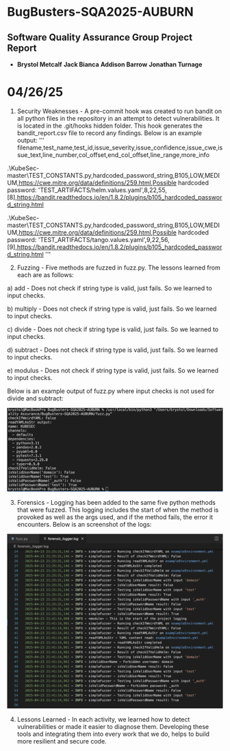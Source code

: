 # BugBusters-SQA2025-AUBURN
## Software Quality Assurance Group Project Report

- **Brystol Metcalf**  **Jack Bianca**  **Addison Barrow**  **Jonathan Turnage**
# 04/26/25

1. Security Weaknesses -
A pre-commit hook was created to run bandit on all python files in the repository in an attempt to detect vulnerabilities. It is located in the .git/hooks hidden folder. This hook generates the bandit_report.csv file to record any findings. Below is an example output:
'''
filename,test_name,test_id,issue_severity,issue_confidence,issue_cwe,issue_text,line_number,col_offset,end_col_offset,line_range,more_info

.\KubeSec-master\TEST_CONSTANTS.py,hardcoded_password_string,B105,LOW,MEDIUM,https://cwe.mitre.org/data/definitions/259.html,Possible hardcoded password: 'TEST_ARTIFACTS/helm.values.yaml',8,22,55,[8],https://bandit.readthedocs.io/en/1.8.2/plugins/b105_hardcoded_password_string.html

.\KubeSec-master\TEST_CONSTANTS.py,hardcoded_password_string,B105,LOW,MEDIUM,https://cwe.mitre.org/data/definitions/259.html,Possible hardcoded password: 'TEST_ARTIFACTS/tango.values.yaml',9,22,56,[9],https://bandit.readthedocs.io/en/1.8.2/plugins/b105_hardcoded_password_string.html
'''

2. Fuzzing -
Five methods are fuzzed in fuzz.py. The lessons learned from each are as follows:

a) add - Does not check if string type is valid, just fails. So we learned to input checks.

b) multiply - Does not check if string type is valid, just fails. So we learned to input checks.

c) divide - Does not check if string type is valid, just fails. So we learned to input checks.

d) subtract - Does not check if string type is valid, just fails. So we learned to input checks.

e) modulus - Does not check if string type is valid, just fails. So we learned to input checks.

Below is an example output of fuzz.py where input checks is not used for divide and subtract:

![alt text](screenshots/image.png)

3. Forensics -
Logging has been added to the same five python methods that were fuzzed. This logging includes the start of when the method is provoked as well as the args used, and if the method fails, the error it encounters.
Below is an screenshot of the logs:

![alt text](screenshots/logger.PNG)

4. Lessons Learned -
In each activity, we learned how to detect vulnerabilities or made it easier to diagnose them. Developing these tools and integrating them into every work that we do, helps to build more resilient and secure code.
